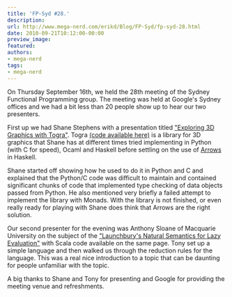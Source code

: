 ```yaml
---
title: 'FP-Syd #28.'
description:
url: http://www.mega-nerd.com/erikd/Blog/FP-Syd/fp-syd-28.html
date: 2010-09-21T10:12:00-00:00
preview_image:
featured:
authors:
- mega-nerd
tags:
- mega-nerd
---
```




<p>
On Thursday September 16th, we held the 28th meeting of the Sydney Functional
Programming group.
The meeting was held at Google's Sydney offices and we had a bit less than 20
people show up to hear our two presenters.
</p>

<p>
First up we had Shane Stephens with a presentation titled
	<a href="https://docs.google.com/present/edit?id=0AarxCNC60L1qZGYzNHdoOXJfNDJndmtzeDhoag&amp;hl=en">
	&quot;Exploring 3D Graphics with Togra&quot;</a>.
Togra
	<a href="http://github.com/shans/togra">
	(code available here)</a>
is a library for 3D graphics that Shane has at different times tried implementing
in Python (with C for speed), Ocaml and Haskell before settling on the use of
	<a href="http://www.haskell.org/arrows/">
	Arrows</a>
in Haskell.
</p>

<p>
Shane started off showing how he used to do it in Python and C and explained
that the Python/C code was difficult to maintain and contained significant chunks
of code that implemented type checking of data objects passed from Python.
He also mentioned very briefly a failed attempt to implement the library with
Monads.
With the library is not finished, or even really ready for playing with Shane
does think that Arrows are the right solution.
</p>

<p>
Our second presenter for the evening was Anthony Sloane of Macquarie University
on the subject of the
	<a href="http://code.google.com/p/kiama/wiki/Research">
	&quot;Launchbury's Natural Semantics for Lazy Evaluation&quot;</a>
with Scala code available on the same page.
Tony set up a simple language and then walked us through the reduction rules
for the language.
This was a real nice introduction to a topic that can be daunting for people
unfamiliar with the topic.
</p>

<p>
A big thanks to Shane and Tony for presenting and Google for providing the
meeting venue and refreshments.
</p>



